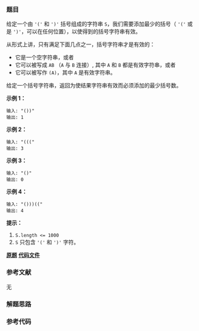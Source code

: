 ### 题目
给定一个由 `'('` 和 `')'` 括号组成的字符串 `S`，我们需要添加最少的括号（ `'('` 或是
`')'`，可以在任何位置），以使得到的括号字符串有效。

从形式上讲，只有满足下面几点之一，括号字符串才是有效的：

  * 它是一个空字符串，或者
  * 它可以被写成 `AB` （`A` 与 `B` 连接）, 其中 `A` 和 `B` 都是有效字符串，或者
  * 它可以被写作 `(A)`，其中 `A` 是有效字符串。

给定一个括号字符串，返回为使结果字符串有效而必须添加的最少括号数。



**示例 1：**

    
    
    输入: "())"
    输出: 1
    

**示例 2：**

    
    
    输入: "((("
    输出: 3
    

**示例 3：**

    
    
    输入: "()"
    输出: 0
    

**示例 4：**

    
    
    输入: "()))(("
    输出: 4



**提示：**

  1. `S.length <= 1000`
  2. `S` 只包含 `'('` 和 `')'` 字符。



 **[原题](https://leetcode-cn.com/problems/minimum-add-to-make-parentheses-valid/)**    **[代码文件]()**


### 参考文献
无

### 解题思路




### 参考代码

```go


```




